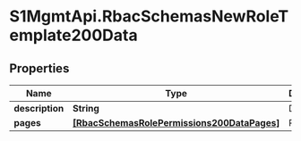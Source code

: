 # S1MgmtApi.RbacSchemasNewRoleTemplate200Data

## Properties
Name | Type | Description | Notes
------------ | ------------- | ------------- | -------------
**description** | **String** | Description | 
**pages** | [**[RbacSchemasRolePermissions200DataPages]**](RbacSchemasRolePermissions200DataPages.md) | Pages | [optional] 



